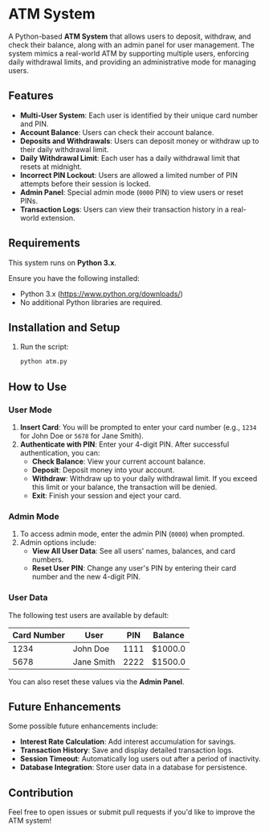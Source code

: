 # ATM System

A Python-based **ATM System** that allows users to deposit, withdraw, and check their balance, along with an admin panel for user management. The system mimics a real-world ATM by supporting multiple users, enforcing daily withdrawal limits, and providing an administrative mode for managing users.

## Features

- **Multi-User System**: Each user is identified by their unique card number and PIN.
- **Account Balance**: Users can check their account balance.
- **Deposits and Withdrawals**: Users can deposit money or withdraw up to their daily withdrawal limit.
- **Daily Withdrawal Limit**: Each user has a daily withdrawal limit that resets at midnight.
- **Incorrect PIN Lockout**: Users are allowed a limited number of PIN attempts before their session is locked.
- **Admin Panel**: Special admin mode (`0000` PIN) to view users or reset PINs.
- **Transaction Logs**: Users can view their transaction history in a real-world extension.

## Requirements

This system runs on **Python 3.x**.

Ensure you have the following installed:
- Python 3.x (https://www.python.org/downloads/)
- No additional Python libraries are required.

## Installation and Setup

1. Run the script:

   ```bash
   python atm.py
   ```

## How to Use

### User Mode

1. **Insert Card**: You will be prompted to enter your card number (e.g., `1234` for John Doe or `5678` for Jane Smith).
2. **Authenticate with PIN**: Enter your 4-digit PIN. After successful authentication, you can:
   - **Check Balance**: View your current account balance.
   - **Deposit**: Deposit money into your account.
   - **Withdraw**: Withdraw up to your daily withdrawal limit. If you exceed this limit or your balance, the transaction will be denied.
   - **Exit**: Finish your session and eject your card.

### Admin Mode

1. To access admin mode, enter the admin PIN (`0000`) when prompted.
2. Admin options include:
   - **View All User Data**: See all users' names, balances, and card numbers.
   - **Reset User PIN**: Change any user's PIN by entering their card number and the new 4-digit PIN.

### User Data

The following test users are available by default:

| Card Number | User        | PIN  | Balance |
|-------------|-------------|------|---------|
| 1234        | John Doe    | 1111 | $1000.0 |
| 5678        | Jane Smith  | 2222 | $1500.0 |

You can also reset these values via the **Admin Panel**.

## Future Enhancements

Some possible future enhancements include:
- **Interest Rate Calculation**: Add interest accumulation for savings.
- **Transaction History**: Save and display detailed transaction logs.
- **Session Timeout**: Automatically log users out after a period of inactivity.
- **Database Integration**: Store user data in a database for persistence.
  
## Contribution

Feel free to open issues or submit pull requests if you'd like to improve the ATM system!
